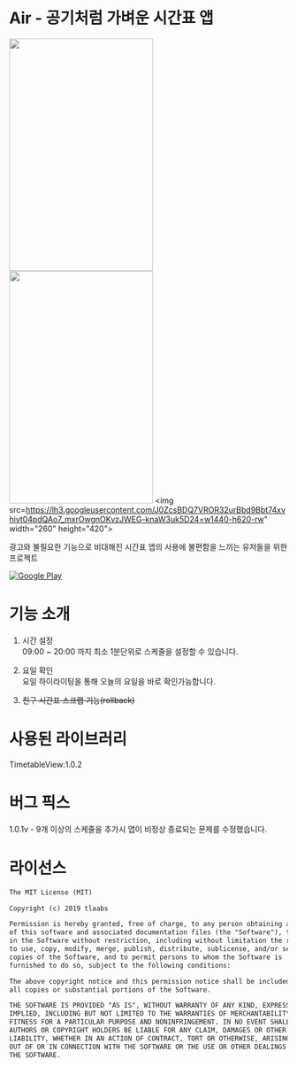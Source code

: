 # Air - **공기**처럼 **가벼운** 시간표 앱  
<img src="https://lh3.googleusercontent.com/JrH-0ksc3CpZeJ3NUiISGiStATmVT5qu7f_OGHGQrSfzAyJyXPpwvs6Qn1CZu-obUnqW=w1440-h620-rw" width="260" height="420"> <img src="https://lh3.googleusercontent.com/PgQklT-bxXVRCWff0VJYMwg102Jy8IYJiPpZYFFxvwWc3SnuwRjdZ8vis19yAAVNtQNQ=w1440-h620-rw" width="260" height="420"> <img src=https://lh3.googleusercontent.com/J0ZcsBDQ7VROR32urBbd9Bbt74xvhivt04pdQAo7_mxrOwgnOKvzJWEG-knaW3uk5D24=w1440-h620-rw" width="260" height="420">

광고와 불필요한 기능으로 비대해진 시간표 앱의 사용에 불편함을 느끼는 유저들을 위한 프로젝트

[![Google Play](http://developer.android.com/images/brand/en_generic_rgb_wo_45.png)](https://play.google.com/store/apps/details?id=site.devsim.air)
# 기능 소개
1. 시간 설정  
09:00 ~ 20:00 까지 최소 1분단위로 스케줄을 설정할 수 있습니다.

2. 요일 확인  
요일 하이라이팅을 통해 오늘의 요일을 바로 확인가능합니다.

3. ~~친구 시간표 스크랩 기능(rollback)~~

# 사용된 라이브러리
TimetableView:1.0.2

# 버그 픽스
1.0.1v - 9개 이상의 스케줄을 추가시 앱이 비정상 종료되는 문제를 수정했습니다.

# 라이선스
```xml
The MIT License (MIT)

Copyright (c) 2019 tlaabs

Permission is hereby granted, free of charge, to any person obtaining a copy
of this software and associated documentation files (the "Software"), to deal
in the Software without restriction, including without limitation the rights
to use, copy, modify, merge, publish, distribute, sublicense, and/or sell
copies of the Software, and to permit persons to whom the Software is
furnished to do so, subject to the following conditions:

The above copyright notice and this permission notice shall be included in
all copies or substantial portions of the Software.

THE SOFTWARE IS PROVIDED "AS IS", WITHOUT WARRANTY OF ANY KIND, EXPRESS OR
IMPLIED, INCLUDING BUT NOT LIMITED TO THE WARRANTIES OF MERCHANTABILITY,
FITNESS FOR A PARTICULAR PURPOSE AND NONINFRINGEMENT. IN NO EVENT SHALL THE
AUTHORS OR COPYRIGHT HOLDERS BE LIABLE FOR ANY CLAIM, DAMAGES OR OTHER
LIABILITY, WHETHER IN AN ACTION OF CONTRACT, TORT OR OTHERWISE, ARISING FROM,
OUT OF OR IN CONNECTION WITH THE SOFTWARE OR THE USE OR OTHER DEALINGS IN
THE SOFTWARE.

```
